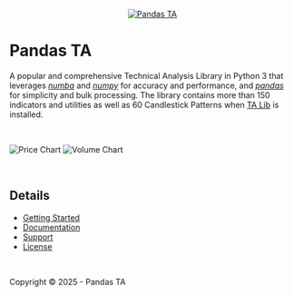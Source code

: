 <p align="center">
  <a href="https://www.pandas-ta.dev"><img src="images/pta-logo.webp" alt="Pandas TA"></a>
</p>

# Pandas TA
A popular and comprehensive Technical Analysis Library in Python 3 that leverages [_numba_](http://numba.pydata.org/) and [_numpy_](https://numpy.org/) for accuracy and performance, and [_pandas_](https://pandas.pydata.org/) for simplicity and bulk processing. The library contains more than 150 indicators and utilities as well as 60 Candlestick Patterns when [TA Lib](https://ta-lib.org) is installed.

<br>

![Price Chart](/images/SPY_Chart.png)
![Volume Chart](/images/SPY_VOL.png)

<br>

## Details

* [Getting Started](https://www.pandas-ta.dev/getting-started/installation/)
* [Documentation](https://www.pandas-ta.dev/api/)
* [Support](https://www.pandas-ta.dev/support/)
* [License](https://www.pandas-ta.dev/legal/license/)

<br>

Copyright © 2025 - Pandas TA
